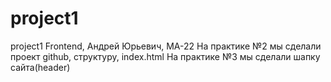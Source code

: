 # project1
project1
Frontend, Андрей Юрьевич, МА-22
На практике №2 мы сделали проект github, структуру, index.html
На практике №3 мы сделали шапку сайта(header)